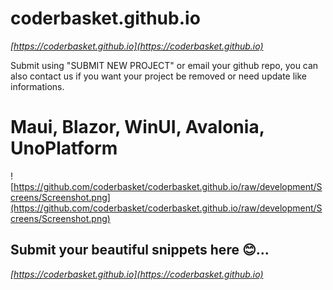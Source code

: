 # coderbasket.github.io
*[https://coderbasket.github.io](https://coderbasket.github.io)*



Submit  using "SUBMIT NEW PROJECT" or email your github repo, you can also contact us if you want your project be removed or need update like informations.

# Maui, Blazor, WinUI, Avalonia, UnoPlatform
![https://github.com/coderbasket/coderbasket.github.io/raw/development/Screens/Screenshot.png](https://github.com/coderbasket/coderbasket.github.io/raw/development/Screens/Screenshot.png)

 ## Submit your beautiful snippets here 😊...
*[https://coderbasket.github.io](https://coderbasket.github.io)*
